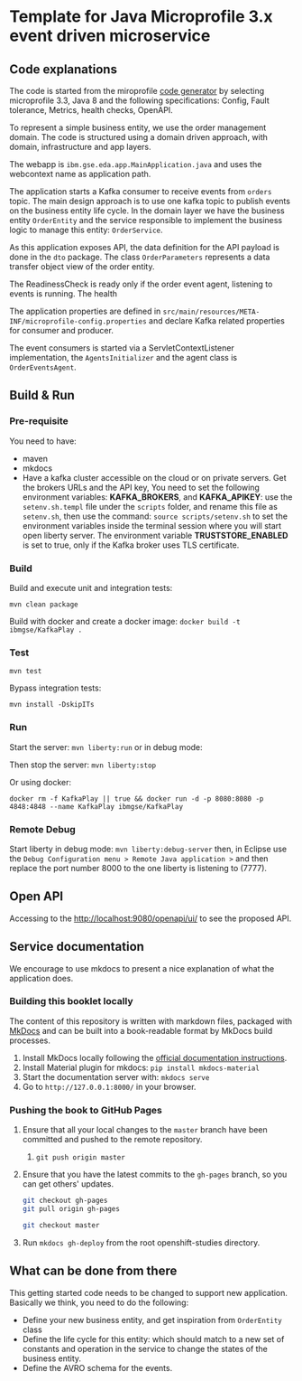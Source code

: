 # Template for Java Microprofile 3.x event driven microservice

## Code explanations

The code is started from the miroprofile [code generator](https://start.microprofile.io/) by selecting microprofile 3.3, Java 8 and the following specifications: Config, Fault tolerance, Metrics, health checks, OpenAPI.

To represent a simple business entity, we use the order management domain. The code is structured using a domain driven approach, with domain, infrastructure and app layers.

The webapp is `ibm.gse.eda.app.MainApplication.java` and uses the webcontext name as application path.

The application starts a Kafka consumer to receive events from `orders` topic. The main design approach is to use one kafka topic to publish events on the business entity life cycle. In the domain layer we have the business entity `OrderEntity` and the service responsible to implement the business logic to manage this entity: `OrderService`.

As this application exposes API, the data definition for the API payload is done in the `dto` package. The class `OrderParameters` represents a data transfer object view of the order entity.

The ReadinessCheck is ready only if the order event agent, listening to events is running. The health

The application properties are defined in `src/main/resources/META-INF/microprofile-config.properties` and declare Kafka related properties for consumer and producer.

The event consumers is started via a ServletContextListener implementation, the `AgentsInitializer` and the agent class is `OrderEventsAgent`.

## Build & Run

### Pre-requisite

You need to have:

* maven
* mkdocs
* Have a kafka cluster accessible on the cloud or on private servers. Get the brokers URLs and the API key, You need to set the following environment variables: **KAFKA_BROKERS**, and **KAFKA_APIKEY**: use the `setenv.sh.templ` file under the `scripts` folder, and rename this file as `setenv.sh`, then use the command: `source scripts/setenv.sh` to set the environment variables inside the terminal session where you will start open liberty server. 
The environment variable **TRUSTSTORE_ENABLED** is set to true, only if the Kafka broker uses TLS certificate.

### Build

Build and execute unit and integration tests:

```shell
mvn clean package
```

Build with docker and create a docker image: `docker build -t ibmgse/KafkaPlay .`

### Test

`mvn test`

Bypass integration tests:

`mvn install -DskipITs`

### Run

Start the server: `mvn liberty:run` or in debug mode: 

Then stop the server: `mvn liberty:stop`

Or using docker:

```shell
docker rm -f KafkaPlay || true && docker run -d -p 8080:8080 -p 4848:4848 --name KafkaPlay ibmgse/KafkaPlay
```

### Remote Debug

Start liberty in debug mode: `mvn liberty:debug-server` then, in Eclipse use the `Debug Configuration menu > Remote Java application >` and then replace the port number 8000 to the one liberty is listening to (7777).

## Open API

Accessing to the [http://localhost:9080/openapi/ui/](http://localhost:9080/openapi/ui/) to see the proposed API.

## Service documentation

We encourage to use mkdocs to present a nice explanation of what the application does. 


### Building this booklet locally

The content of this repository is written with markdown files, packaged with [MkDocs](https://www.mkdocs.org/) and can be built into a book-readable format by MkDocs build processes.

1. Install MkDocs locally following the [official documentation instructions](https://www.mkdocs.org/#installation).
1. Install Material plugin for mkdocs:  `pip install mkdocs-material` 
1. Start the documentation server with: `mkdocs serve`
1. Go to `http://127.0.0.1:8000/` in your browser.

### Pushing the book to GitHub Pages

1. Ensure that all your local changes to the `master` branch have been committed and pushed to the remote repository.
   1. `git push origin master`
2. Ensure that you have the latest commits to the `gh-pages` branch, so you can get others' updates.

	```bash
	git checkout gh-pages
	git pull origin gh-pages
	
	git checkout master
	```

3. Run `mkdocs gh-deploy` from the root openshift-studies directory.

## What can be done from there

This getting started code needs to be changed to support new application. Basically we think, you need to do the following:

* Define your new business entity, and get inspiration from `OrderEntity` class
* Define the life cycle for this entity: which should match to a new set of constants and operation in the service to change the states of the business entity.
* Define the AVRO schema for the events. 

